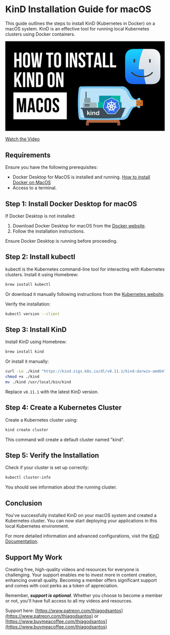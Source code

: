 # KinD Installation Guide for macOS

This guide outlines the steps to install KinD (Kubernetes in Docker) on a macOS system. KinD is an effective tool for running local Kubernetes clusters using Docker containers.

[![How to Install KinD on macOS](kind-macOS.png)](https://www.youtube.com/watch?v=s1gmbUgVkL4)

[Watch the Video](https://www.youtube.com/watch?v=s1gmbUgVkL4)

## Requirements 

Ensure you have the following prerequisites:
- Docker Desktop for MacOS is installed and running. [How to install Docker on MacOS](https://www.youtube.com/watch?v=knarlToekQ0&t)
- Access to a terminal.

## Step 1: Install Docker Desktop for macOS

If Docker Desktop is not installed:

1. Download Docker Desktop for macOS from the [Docker website](https://www.docker.com/products/docker-desktop).
2. Follow the installation instructions.

Ensure Docker Desktop is running before proceeding.

## Step 2: Install kubectl

kubectl is the Kubernetes command-line tool for interacting with Kubernetes clusters. Install it using Homebrew:

```bash
brew install kubectl 
```

Or download it manually following instructions from the [Kubernetes website](https://kubernetes.io/docs/tasks/tools/install-kubectl-macos/).

Verify the installation:

```bash
kubectl version --client
```

## Step 3: Install KinD

Install KinD using Homebrew:

```bash
brew install kind
```

Or install it manually:

```bash
curl -Lo ./kind "https://kind.sigs.k8s.io/dl/v0.11.1/kind-darwin-amd64"
chmod +x ./kind
mv ./kind /usr/local/bin/kind
```

Replace `v0.11.1` with the latest KinD version.

## Step 4: Create a Kubernetes Cluster

Create a Kubernetes cluster using:

```bash
kind create cluster
```

This command will create a default cluster named "kind".

## Step 5: Verify the Installation

Check if your cluster is set up correctly:

```bash
kubectl cluster-info
```

You should see information about the running cluster.

## Conclusion

You've successfully installed KinD on your macOS system and created a Kubernetes cluster. You can now start deploying your applications in this local Kubernetes environment.

For more detailed information and advanced configurations, visit the [KinD Documentation](https://kind.sigs.k8s.io/docs/user/quick-start/).

## Support My Work

Creating free, high-quality videos and resources for everyone is challenging. Your support enables me to invest more in content creation, enhancing overall quality. Becoming a member offers significant support and comes with cool perks as a token of appreciation.

Remember, ***support is optional***. Whether you choose to become a member or not, you'll have full access to all my videos and resources.

Support here: [https://www.patreon.com/thiagodsantos](https://www.patreon.com/thiagodsantos) or [https://www.buymeacoffee.com/thiagodsantos](https://www.buymeacoffee.com/thiagodsantos)

